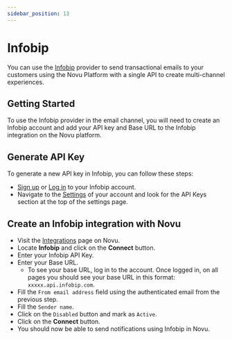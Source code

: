 ```yaml
---
sidebar_position: 13
---
```


# Infobip

You can use the [Infobip](https://www.infobip.com/developers/) provider to send transactional emails to your customers using the Novu Platform with a single API to create multi-channel experiences.

## Getting Started

To use the Infobip provider in the email channel, you will need to create an Infobip account and add your API key and Base URL to the Infobip integration on the Novu platform.

## Generate API Key

To generate a new API key in Infobip, you can follow these steps:

- [Sign up](https://www.infobip.com/signup) or [Log in](https://portal.infobip.com/login/) to your Infobip account.
- Navigate to the [Settings](https://portal.infobip.com/settings/accounts/api-keys) of your account and look for the API Keys section at the top of the settings page.

## Create an Infobip integration with Novu

- Visit the [Integrations](https://web.novu.co/integrations) page on Novu.
- Locate **Infobip** and click on the **Connect** button.
- Enter your Infobip API Key.
- Enter your Base URL.
  - To see your base URL, log in to the account. Once logged in, on all pages you should see your base URL in this format: `xxxxx.api.infobip.com`.
- Fill the `From email address` field using the authenticated email from the previous step.
- Fill the `Sender name`.
- Click on the `Disabled` button and mark as `Active`.
- Click on the **Connect** button.
- You should now be able to send notifications using Infobip in Novu.
